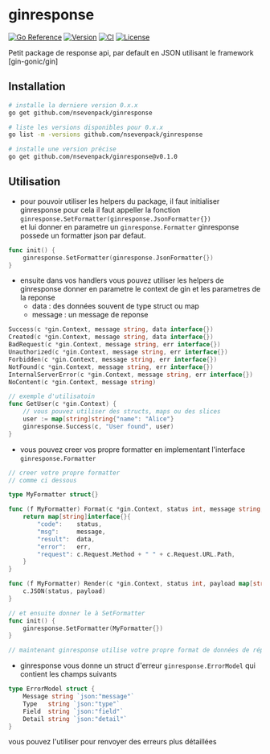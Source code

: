 # ginresponse


[![Go Reference](https://pkg.go.dev/badge/github.com/nsevenpack/ginresponse.svg)](https://pkg.go.dev/github.com/nsevenpack/ginresponse)
[![Version](https://img.shields.io/github/v/tag/nsevenpack/ginresponse?label=version&sort=semver)](https://github.com/nsevenpack/ginresponse/releases)
[![CI](https://github.com/nsevenpack/ginresponse/actions/workflows/release.yml/badge.svg)](https://github.com/nsevenpack/ginresponse/actions/workflows/release.yml)
[![License](https://img.shields.io/github/license/nsevenpack/ginresponse)](https://github.com/nsevenpack/ginresponse/blob/main/LICENSE)


Petit package de response api, par default en JSON
utilisant le framework [gin-gonic/gin]

## Installation

```bash
# installe la derniere version 0.x.x
go get github.com/nsevenpack/ginresponse

# liste les versions disponibles pour 0.x.x
go list -m -versions github.com/nsevenpack/ginresponse

# installe une version précise
go get github.com/nsevenpack/ginresponse@v0.1.0
```

## Utilisation 

- pour pouvoir utiliser les helpers du package, il faut initialiser ginresponse
pour cela il faut appeller la fonction `ginresponse.SetFormatter(ginresponse.JsonFormatter{})`  
et lui donner en parametre un `ginresponse.Formatter` ginresponse possede un formatter json par defaut.

```go
func init() {
    ginresponse.SetFormatter(ginresponse.JsonFormatter{})
}
```

- ensuite dans vos handlers vous pouvez utiliser les helpers de ginresponse
donner en parametre le context de gin et les parametres de la reponse
    - data : des données souvent de type struct ou map
    - message : un message de reponse

```go
Success(c *gin.Context, message string, data interface{})
Created(c *gin.Context, message string, data interface{})
BadRequest(c *gin.Context, message string, err interface{})
Unauthorized(c *gin.Context, message string, err interface{})
Forbidden(c *gin.Context, message string, err interface{})
NotFound(c *gin.Context, message string, err interface{})
InternalServerError(c *gin.Context, message string, err interface{})
NoContent(c *gin.Context, message string)

// exemple d'utilisatoin
func GetUser(c *gin.Context) {
    // vous pouvez utiliser des structs, maps ou des slices
	user := map[string]string{"name": "Alice"}
	ginresponse.Success(c, "User found", user)
}
```

- vous pouvez creer vos propre formatter en implementant l'interface `ginresponse.Formatter`
```go
// creer votre propre formatter
// comme ci dessous

type MyFormatter struct{}

func (f MyFormatter) Format(c *gin.Context, status int, message string, data interface{}, err interface{}) map[string]interface{} {
	return map[string]interface{}{
		"code":    status,
		"msg":     message,
		"result":  data,
		"error":   err,
		"request": c.Request.Method + " " + c.Request.URL.Path,
	}
}

func (f MyFormatter) Render(c *gin.Context, status int, payload map[string]interface{}) {
	c.JSON(status, payload)
}

// et ensuite donner le à SetFormatter
func init() {
    ginresponse.SetFormatter(MyFormatter{})
}

// maintenant ginresponse utilise votre propre format de données de réponse (dans notre exemple en JSON)
```

- ginresponse vous donne un struct d'erreur `ginresponse.ErrorModel` qui contient les champs suivants
```go
type ErrorModel struct {
	Message string `json:"message"`
	Type   string `json:"type"`
	Field  string `json:"field"`
	Detail string `json:"detail"`
}
```
vous pouvez l'utiliser pour renvoyer des erreurs plus détaillées